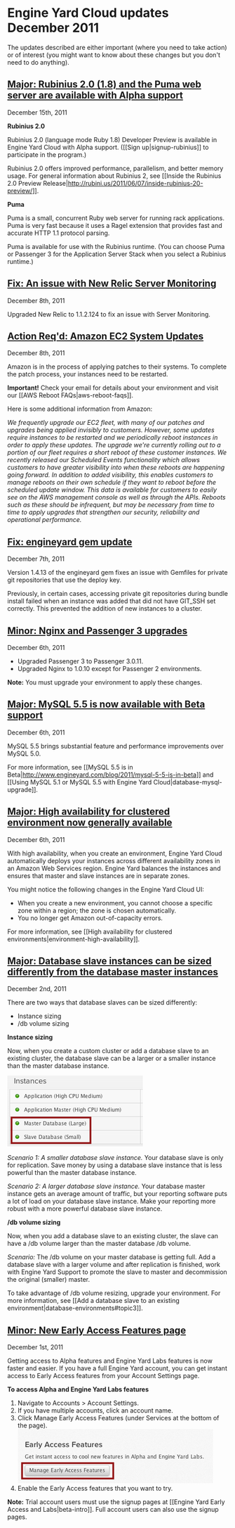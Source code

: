 # Engine Yard Cloud updates December 2011

The updates described are either important (where you need to take action) or of interest (you might want to know about these changes but you don't need to do anything). 

<a href=#update10><h2 id="update10">Major: Rubinius 2.0 (1.8) and the Puma web server are available with Alpha support</h2></a>

December 15th, 2011

**Rubinius 2.0**

Rubinius 2.0 (language mode Ruby 1.8) Developer Preview is available in Engine Yard Cloud with Alpha support. ([[Sign up|signup-rubinius]] to participate in the program.)

Rubinius 2.0 offers improved performance, parallelism, and better memory usage. For general information about Rubinius 2, see [[Inside the Rubinius 2.0 Preview Release|http://rubini.us/2011/06/07/inside-rubinius-20-preview/]].

**Puma**  

Puma is a small, concurrent Ruby web server for running rack applications. Puma is very fast because it uses a Ragel extension that provides fast and accurate HTTP 1.1 protocol parsing. 
 
Puma is available for use with the Rubinius runtime. (You can choose Puma or Passenger 3 for the Application Server Stack when you select a Rubinius runtime.)

<a href=#update8><h2 id="update8">Fix: An issue with New Relic Server Monitoring</h2></a>

December 8th, 2011

Upgraded New Relic to 1.1.2.124 to fix an issue with Server Monitoring.


<a href=#update3><h2 id="update3">Action Req'd: Amazon EC2 System Updates</h2></a>

December 8th, 2011

Amazon is in the process of applying patches to their systems. To complete the patch process, your instances need to be restarted. 

**Important!** Check your email for details about your environment and visit our [[AWS Reboot FAQs|aws-reboot-faqs]].

Here is some additional information from Amazon:

_We frequently upgrade our EC2 fleet, with many of our patches and upgrades being applied invisibly to customers.  However, some updates require instances to be restarted and we periodically reboot instances in order to apply these updates.  The upgrade we're currently rolling out to a portion of our fleet requires a short reboot of these customer instances.  We recently released our Scheduled Events functionality which allows customers to have greater visibility into when these reboots are happening going forward.    In addition to added visibility, this enables customers to manage reboots on their own schedule if they want to reboot before the scheduled update window.  This data is available for customers to easily see on the AWS management console as well as through the APIs.  Reboots such as these should be infrequent, but may be necessary from time to time to apply upgrades that strengthen our security, reliability and operational performance._

<a href=#update7><h2 id="update7">Fix: engineyard gem update</h2></a>

December 7th, 2011

Version 1.4.13 of the engineyard gem fixes an issue with Gemfiles for private git repositories that use the deploy key.

Previously, in certain cases, accessing private git repositories during bundle install failed when an instance was added that did not have GIT_SSH set correctly. This prevented the addition of new instances to a cluster.

<a href=#update6><h2 id="update6"> Minor: Nginx and Passenger 3 upgrades</h2></a>

December 6th, 2011

* Upgraded Passenger 3 to Passenger 3.0.11.  
* Upgraded Nginx to 1.0.10 except for Passenger 2 environments.

**Note:** You must upgrade your environment to apply these changes.

<a href=#update5><h2 id="update5"> Major: MySQL 5.5 is now available with Beta support</h2></a>

December 6th, 2011

MySQL 5.5 brings substantial feature and performance improvements over MySQL 5.0.

For more information, see [[MySQL 5.5 is in Beta|http://www.engineyard.com/blog/2011/mysql-5-5-is-in-beta]] and [[Using MySQL 5.1 or MySQL 5.5 with Engine Yard Cloud|database-mysql-upgrade]].

<a href=#update4><h2 id="update4"> Major: High availability for clustered environment now generally available</h2></a>

December 6th, 2011

With high availability, when you create an environment, Engine Yard Cloud automatically deploys your instances across different availability zones in an Amazon Web Services region.  Engine Yard balances the instances and ensures that master and slave instances are in separate zones.

You might notice the following changes in the Engine Yard Cloud UI:  

* When you create a new environment, you cannot choose a specific zone within a region; the zone is chosen automatically.  
* You no longer get Amazon out-of-capacity errors.


For more information, see [[High availability for clustered environments|environment-high-availability]].


<a href=#update2><h2 id="update2"><b>Major:</b> Database slave instances can be sized differently from the database master instances</h2></a>

December 2nd, 2011

There are two ways that database slaves can be sized differently:  

* Instance sizing
* /db volume sizing
 

**Instance sizing**

Now, when you create a custom cluster or add a database slave to an existing cluster, the database slave can be a larger or a smaller instance than the master database instance.

![Environment page showing both a large and a small db instance](images/dbinstances.png)

*Scenario 1: A smaller database slave instance.* Your database slave is only for replication. Save money by using a database slave instance that is less powerful than the master database instance. 

*Scenario 2: A larger database slave instance.* Your database master instance gets an average amount of traffic, but your reporting software puts a lot of load on your database slave instance. Make your reporting more robust with a more powerful database slave instance.

**/db volume sizing**

Now, when you add a database slave to an existing cluster, the slave can have a /db volume larger than the master database /db volume. 

*Scenario:* The /db volume on your master database is getting full. Add a database slave with a larger volume and after replication is finished, work with Engine Yard Support to promote the slave to master and decommission the original (smaller) master. 

To take advantage of /db volume resizing, upgrade your environment. For more information, see [[Add a database slave to an existing environment|database-environments#topic3]].

<a href=#update1><h2 id="update1">Minor: New Early Access Features page</h2></a>

December 1st, 2011

Getting access to Alpha features and Engine Yard Labs features is now faster and easier. If you have a full Engine Yard account, you can get instant access to Early Access features from your Account Settings page.

<b>To access Alpha and Engine Yard Labs features</b>

1. Navigate to Accounts > Account Settings.
2. If you have multiple accounts, click an account name.
2. Click Manage Early Access Features (under Services at the bottom of the page).
    ![The Manage Early Access button](images/manage_early_access.png)
3. Enable the Early Access features that you want to try.

**Note:** Trial account users must use the signup pages at [[Engine Yard Early Access and Labs|beta-intro]]. Full account users can also use the signup pages.

<!--For more information, see [the blog about this new feature]. -->

[1]: #update1        "update1"
[2]: #update2        "update2"
[3]: #update3        "update3"
[4]: #update4        "update4"
[5]: #update5        "update5"
[6]: #update6        "update6"
[7]: #update7        "update7"
[8]: #update8        "update8"
[9]: #update9        "update9"
[10]: #update10        "update10"
[11]: #update11        "update11"
[12]: #update12        "update12"
[13]: #update13        "update13"
[14]: #update14        "update14"
[15]: #update15        "update15"
[16]: #update16        "update16"
[17]: #update17        "update17"
[18]: #update18        "update18"
